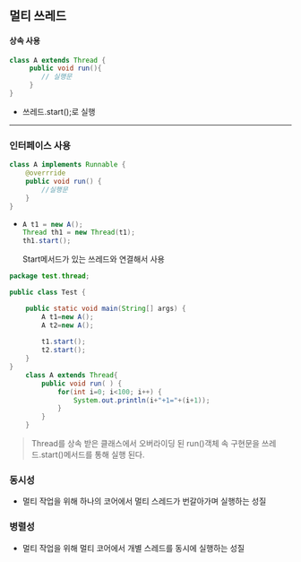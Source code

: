 ## 멀티 쓰레드

#### 상속 사용

```java
class A extends Thread {
	 public void run(){
	 	// 실행문
	 }
}
```

- 쓰레드.start();로 실행

---

### 인터페이스 사용

```java
class A implements Runnable {
	@overrride
	public void run() {
		//실행문
	}
}
```

- ```java
  A t1 = new A();
  Thread th1 = new Thread(t1);
  th1.start();
  ```

  Start메서드가 있는 쓰레드와 연결해서 사용



```java
package test.thread;

public class Test {

	public static void main(String[] args) {
		A t1=new A();
		A t2=new A();
		
		t1.start();
		t2.start();
	}
}	
	class A extends Thread{
		public void run( ) {
			for(int i=0; i<100; i++) {
				System.out.println(i+"+1="+(i+1));
			}
		}
	}
```

>  Thread를 상속 받은 클래스에서 오버라이딩 된 run()객체 속 구현문을  쓰레드.start()메서드를 통해 실행 된다.



### 동시성

- 멀티 작업을 위해 하나의 코어에서 멀티 스레드가 번갈아가며 실행하는 성질

### 병렬성

- 멀티 작업을 위해 멀티 코어에서 개별 스레드를 동시에 실행하는 성질
